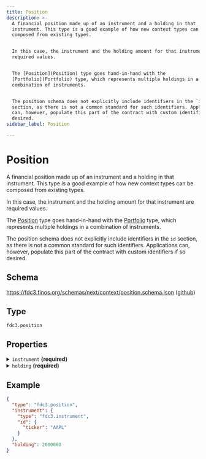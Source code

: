 ```yaml
---
title: Position
description: >-
  A financial position made up of an instrument and a holding in that
  instrument. This type is a good example of how new context types can be
  composed from existing types.


  In this case, the instrument and the holding amount for that instrument are
  required values.


  The [Position](Position) type goes hand-in-hand with the
  [Portfolio](Portfolio) type, which represents multiple holdings in a
  combination of instruments.


  The position schema does not explicitly include identifiers in the `id`
  section, as there is not a common standard for such identifiers. Applications
  can, however, populate this part of the contract with custom identifiers if so
  desired.
sidebar_label: Position

---
```


# Position

A financial position made up of an instrument and a holding in that instrument. This type is a good example of how new context types can be composed from existing types.

In this case, the instrument and the holding amount for that instrument are required values.

The [Position](Position) type goes hand-in-hand with the [Portfolio](Portfolio) type, which represents multiple holdings in a combination of instruments.

The position schema does not explicitly include identifiers in the `id` section, as there is not a common standard for such identifiers. Applications can, however, populate this part of the contract with custom identifiers if so desired.

## Schema

<https://fdc3.finos.org/schemas/next/context/position.schema.json> ([github](https://github.com/finos/FDC3/tree/main/schemas/context/position.schema.json))

## Type

`fdc3.position`

## Properties

<details>
  <summary><code>instrument</code> <strong>(required)</strong></summary>

**type**: [Instrument](Instrument)



</details>

<details>
  <summary><code>holding</code> <strong>(required)</strong></summary>

**type**: `number`

The amount of the holding, e.g. a number of shares

</details>

## Example

```json
{
  "type": "fdc3.position",
  "instrument": {
    "type": "fdc3.instrument",
    "id": {
      "ticker": "AAPL"
    }
  },
  "holding": 2000000
}
```

